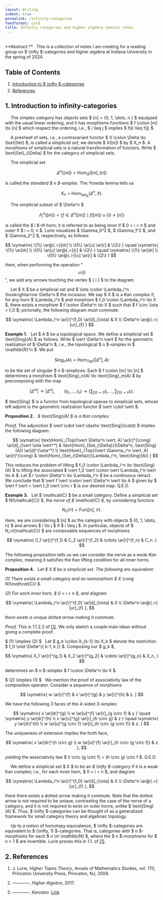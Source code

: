 ```yaml
---
layout: Writing
indent: true
permalink: /infinity-categories
feedformat: card
title: Infinity categories and higher algebra seminar notes
---
```

<style>
    ol.custom {
        margin-top: -10px;
        margin-bottom: 20px;
        margin-left: -15px;
    }
    
    li {
        padding-top: 0px; 
        padding-bottom: 0px;
        margin-top: 0px;
        margin-bottom: 5px;
    }
}
</style>
<br>
**Abstract.** &nbsp; This is a collection of notes I am creating for a reading group on $ \infty $-categories and higher algebra at Indiana University in the spring of 2024.




## Table of Contents
1. [Introduction to $ \infty $-categories](#1-introduction-to-infinity-categories)
2. [References](#2-references)




## 1. Introduction to infinity-categories


&emsp; The *simplex category* has objects sets $ [n] = \{0, 1, \dots, n \} $ equipped with the usual linear ordering, and it has morphisms functions $ f \colon [m] \to [n] $ which respect the ordering, i.e., $ i \leq j $ implies $ f(i) \leq f(j) $. 


&emsp; A presheaf of sets, i.e., a contravariant functor $ X \colon \Delta \to \text{Set} $, is called a *simplicial set*; we denote $ X([n]) $ by $ X_n $. A morphisms of simplicial sets is a natural transformation of functors. Write $ \text{Set}_{\Delta} $ for the category of simplicial sets. 


&emsp; The simplicial set 

$$ 
\Delta^n([m]) = \text{Hom}_{\Delta}([m], [n]) 
$$

is called the *standard $ n $-simplex*. The Yoneda lemma tells us 

$$
X_n = \text{Hom}_{\text{Set}_{\Delta}}(\Delta^n, X).
$$


&emsp; The simplicial subset of $ \Delta^n $

$$
\Lambda_i^n([m])
= \{f \in \Delta^n([m]) \mid f([m]) \cup \{ i \} \neq [n] \}
$$

is called the *$ i $-th horn*; it is referred to as being *inner* if $ 0 < i < n $ and *outer* if $ i = 0, n $. Lurie visualizes $ \Gamma_0^2 $, $ \Gamma_1^2 $, and $ \Gamma_2^2 $, respectively, as follows:

$$
\xymatrix{ 
    \{1\} \ar@{.>}[dr] \\
    \{0\} \ar[u] \ar[r] & \{2\}
} 
\quad
\xymatrix{ 
    \{1\} \ar[dr] \\
    \{0\} \ar[u] \ar@{.>}[r] & \{2\}
}
\quad
\xymatrix{ 
    \{1\} \ar[dr] \\
    \{0\} \ar@{.>}[u] \ar[r] & \{2\}
}
$$

Here, when performing the operation "$$ \cup \{ i \} $$", we add any arrows touching the vertex $ \{ i \} $ to the diagram.


&emsp; Let $ X $ be a simplicial set and $ \iota \colon \Lambda_i^n \hookrightarrow \Delta^n $ the inclusion. We say $ X $ is a *Kan complex* if, for any horn $ \Lambda_i^n $ and morphism $ f_0 \colon \Lambda_i^n \to X $, there exists a morphism $ f \colon \Delta^n \to X $ such that $ f \circ \iota = f_0 $; pictorially, the following diagram must commute:

$$
\xymatrix{ 
    \Lambda_i^n \ar[r]^{f_0} \ar[d]_{\iota} & X \\
    \Delta^n \ar@{.>}[ur]_{f}
} 
$$


**Example 1.** &nbsp; Let $ A $ be a topological space. We define a simplicial set $ \text{Sing}(A) $ as follows. Write $ \vert \Delta^n \vert $ for the geometric realization of $ \Delta^n $, i.e., the topological $ n $-simplex in $ \mathbb{R}^n $. We put 

$$
\text{Sing}_n(A) = \text{Hom}_{\text{Top}}(\vert \Delta^n \vert, A) 
$$

to be the set of singular $ n $-simplices. Each $ f \colon [m] \to [n] $ determines a morphism $ \text{Sing}_n(A) \to \text{Sing}_m(A) $ by precomposing with the map 

$$
\vert \Delta^m \vert \to \vert \Delta^n \vert, 
\qquad
(t_0, \dots, t_n) \to 
\left( \sum_{f(i)= 0} t_i, \dots, \sum_{f(i)= n} t_i \right).
$$

$ \text{Sing} $ is a functor from topological spaces to simplicial sets, whose left adjoint is the geometric realization functor $ \vert \cdot \vert $.


**Proposition 2.** &nbsp; *$ \text{Sing}(A) $ is a Kan complex.*


*Proof.* The adjunction $ \vert \cdot \vert \dashv \text{Sing}(\cdot) $ implies the following diagram:

$$
\xymatrix{
    \text{Hom}_{Top}(\vert \Delta^n \vert, A) \ar[r]^{\cong} \ar[d]_{\vert \iota \vert^*}
    & \text{Hom}_{Set_{\Delta}}(\Delta^n, \text{Sing}(A)) \ar[d]^{\iota^*} \\
    \text{Hom}_{Top}(\vert \Gamma_i^n \vert, A) \ar[r]^{\cong} 
    & \text{Hom}_{Set_{\Delta}}(\Lambda_i^n, \text{Sing}(A))
}
$$

This reduces the problem of lifting $ f_0 \colon \Lambda_i^n \to \text{Sing}(A) $ to lifting the associated $ \vert f_0 \vert \colon \vert \Lambda_i^n \vert \to A $. Let $ r \colon \Delta^n \to \Lambda_i^n $ be a continuous retract. We conclude that $ \vert f \vert \colon \vert \Delta^n \vert \to A $ given by $ \vert f \vert = \vert f_0 \vert \circ r $ is our desired map. Q.E.D. 


**Example 3.** &nbsp; Let $ \mathcal{C} $ be a small category. Define a simplicial set $ N(\mathcal{C}) $, the *nerve of $ \mathcal{C} $*, by considering functors

$$
N_n(\mathcal{C}) = \text{Fun}([n], \mathcal{C}).
$$

Here, we are considering $ [n] $ as the category with objects $ \{0, 1, \dots, n\} $ and arrows $ i \to j $ if $ i \leq j $. In particular, objects of $ N_n(\mathcal{C}) $ are composable sequences of morphisms 

$$
\xymatrix{
    C_1 \ar[r]^{f_1} & C_2 \ar[r]^{f_2} & \cdots \ar[r]^{f_n} & C_n.
}
$$

The following proposition tells us we can consider the nerve as a *weak Kan complex*, meaning it satisfies the Kan lifting condition for all inner horns.


**Proposition 4.** &nbsp; *Let $ X $ be a simplicial set. The following are equivalent:*

*(1) There exists a small category and an isomorphism $ X \cong N(\mathcal{C}) $.*

*(2) For each inner horn, $ 0 < i < n $, and diagram*

$$
\xymatrix{ 
    \Lambda_i^n \ar[r]^{f_0} \ar[d]_{\iota} & X \\
    \Delta^n \ar@{.>}[ur]_{f}
},
$$

*there exists a* unique *dotted arrow making it commute*.


*Proof.* This is 1.1.2.2 of [\[1\]](#2-references). We only sketch a couple main ideas without giving a complete proof.

$ (1) \implies (2) $ &nbsp; Let $ g_k \colon X_{k-1} \to X_k $ denote the restriction $ f_0 \mid \Delta^{\{ k-1, k \}} $. Composing our $ g_k $, 

$$
\xymatrix{
    X_1 \ar[r]^{g_1} & X_2 \ar[r]^{g_2} & \cdots \ar[r]^{g_n} & X_n,
}
$$

determines an $ n $-simplex $ f \colon \Delta^n \to X $. 


$ (2) \implies (1) $ &nbsp; We mention the proof of associativity law of the composition operator. Consider a sequence of morphisms 

$$
\xymatrix{
    w \ar[r]^{f} & x \ar[r]^{g} & y \ar[r]^{h} & z.
}
$$

We have the following 3 faces of the 4-sided 3-simplex:

$$
\xymatrix{ 
    x \ar[dr]^{g} \\
    w \ar[u]^{f} \ar[r]_{g \circ f} & y
} 
\quad
\xymatrix{ 
    y \ar[dr]^{h} \\
    x \ar[u]^{g} \ar[r]_{h \circ g} & z
}
\quad
\xymatrix{ 
    y \ar[dr]^{h} \\
    w \ar[u]^{g \circ f} \ar[r]_{h \circ (g \circ f)} & z.
}
$$

The uniqueness of extension implies the forth face, 

$$
\xymatrix{ 
    x \ar[dr]^{h \circ g} \\
    w \ar[u]^{f} \ar[r]_{h \circ (g \circ f)} & z
},
$$

yielding the associativity law $ h \circ (g \circ f) = (h \circ g) \circ f $. Q.E.D.


&emsp; We define a simplicial set $ X $ to be an *$ \infty $-category* if it is a weak Kan complex; i.e., for each inner horn, $ 0 < i < n $, and diagram 

$$
\xymatrix{ 
    \Lambda_i^n \ar[r]^{f_0} \ar[d]_{\iota} & X \\
    \Delta^n \ar@{.>}[ur]_{f}
},
$$

there there exists a dotted arrow making it commute. Note that the dotted arrow is not required to be unique, contrasting the case of the nerve of a category, and it is not required to exist on outer horns, unlike $ \text{Sing}(A) $. Thus, $ \infty $-categories can be thought of as a generalized framework for small category theory and algebraic topology.


&emsp; Up to a notion of homotopy equivalence, $ \infty $-categories are equivalent to $ (\infty, 1) $-categories. That is, categories with $ n $-morphisms for each $ n \in \mathbb{N} $, where the $ n $-morphisms for $ n > 1 $ are invertible. Lurie proves this in 1.1. of [\[1\]](#2-references).


## 2. References

1. J. Lurie, *Higher Topos Theory*, Annals of Mathematics Studies, vol. 170, Princeton University Press, Princeton, NJ, 2009.

2. ————, *Higher Algebra*, 2017.

3. ————, *Kerodon*. [Link](https://kerodon.net/)